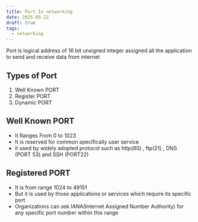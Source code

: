 ```yaml
---
title: Port In networking
date: 2025-09-22
draft: true
tags:
  - networking
---
```


Port is logical address of 16 bit unsigned integer assigned all the application to send and receive data from internet

## Types of Port

1. Well Known PORT
2. Register PORT
3. Dynamic PORT

## Well Known PORT

- It Ranges From 0 to 1023
- It is reserved for common specifically user service
- it used by widely adopted protocol such as http(80) , ftp(21) , DNS (PORT 53) and SSH (PORT22)

## Registered PORT

- It is from range 1024 to 49151
- But it is used by those applications or services which require its specific port
- Organizations can ask IANA(Internet Assigned Number Authority) for any specific port number within this range